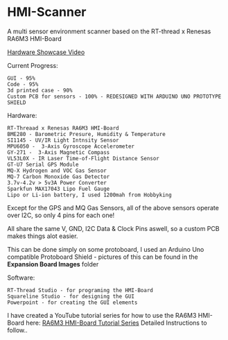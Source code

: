 # HMI-Scanner
A multi sensor environment scanner based on the RT-thread x Renesas RA6M3 HMI-Board

[Hardware Showcase Video](https://youtu.be/nxeD5lMJxVE)

Current Progress:
```
GUI - 95%
Code - 95%
3d printed case - 90% 
Custom PCB for sensors - 100% - REDESIGNED WITH ARDUINO UNO PROTOTYPE SHIELD
```

Hardware:
```
RT-Threaad x Renesas RA6M3 HMI-Board
BME280 - Barometric Presure, Humidity & Temperature
SI1145 - UV/IR Light Intnsity Sensor
MPU6050 -  3-Axis Gyroscope Accelerometer
GY-271 -  3-Axis Magnetic Compass
VL53L0X - IR Laser Time-of-Flight Distance Sensor
GT-U7 Serial GPS Module
MQ-X Hydrogen and VOC Gas Sensor
MQ-7 Carbon Monoxide Gas Detector 
3.7v-4.2v > 5v3A Power Converter
Sparkfun MAX17043 Lipo Fuel Gauge
Lipo or Li-ion battery, I used 1200mah from Hobbyking
```

Except for the GPS and MQ Gas Sensors, all of the above sensors operate over I2C, so only 4 pins for each one!

All share the same V, GND, I2C Data & Clock Pins aswell, so a custom PCB makes things alot easier.

This can be done simply on some protoboard, I used an Arduino Uno compatible Protoboard Shield - pictures of this can be found in the __Expansion Board Images__ folder


Software:
```
RT-Thread Studio - for programing the HMI-Board
Squareline Studio - for designing the GUI
Powerpoint - for creating the GUI elements
```

I have created a YouTube tutorial series for how to use the RA6M3 HMI-Board here: [RA6M3 HMI-Board Tutorial Series](https://www.youtube.com/playlist?list=PLK-SamanCEIuBjHlD-6LJ5eWIb0PcgStS)
Detailed Instructions to follow..
